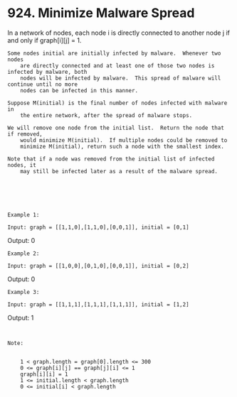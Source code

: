 # 924. Minimize Malware Spread

In a network of nodes, each node i is directly connected to another node
        j if and only if graph[i][j] = 1.

    Some nodes initial are initially infected by malware.  Whenever two nodes
        are directly connected and at least one of those two nodes is infected by malware, both
        nodes will be infected by malware.  This spread of malware will continue until no more
        nodes can be infected in this manner.

    Suppose M(initial) is the final number of nodes infected with malware in
        the entire network, after the spread of malware stops.

    We will remove one node from the initial list.  Return the node that if removed,
        would minimize M(initial).  If multiple nodes could be removed to
        minimize M(initial), return such a node with the smallest index.

    Note that if a node was removed from the initial list of infected nodes, it
        may still be infected later as a result of the malware spread.

     

    
    

    Example 1:

    Input: graph = [[1,1,0],[1,1,0],[0,0,1]], initial = [0,1]
Output: 0

    Example 2:

    Input: graph = [[1,0,0],[0,1,0],[0,0,1]], initial = [0,2]
Output: 0

    Example 3:

    Input: graph = [[1,1,1],[1,1,1],[1,1,1]], initial = [1,2]
Output: 1

     

    Note:

    
        1 < graph.length = graph[0].length <= 300
        0 <= graph[i][j] == graph[j][i] <= 1
        graph[i][i] = 1
        1 <= initial.length < graph.length
        0 <= initial[i] < graph.length